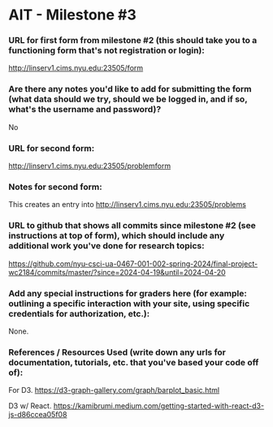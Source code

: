 # AIT - Milestone #3
<!-- [https://github.com/nyu-csci-ua-0467-001-002-spring-2024/final-project-wc2184](https://github.com/nyu-csci-ua-0467-001-002-spring-2024/final-project-wc2184) -->

### URL for first form from milestone #2 (this should take you to a functioning form that's not registration or login):
http://linserv1.cims.nyu.edu:23505/form

### Are there any notes you'd like to add for submitting the form (what data should we try, should we be logged in, and if so, what's the username and password)?
No

### URL for second form:
http://linserv1.cims.nyu.edu:23505/problemform

### Notes for second form:
This creates an entry into http://linserv1.cims.nyu.edu:23505/problems

### URL to github that shows all commits since milestone #2 (see instructions at top of form), which should include any additional work you've done for research topics:
[https://github.com/nyu-csci-ua-0467-001-002-spring-2024/final-project-wc2184/commits/master/?since=2024-04-19&until=2024-04-20
](https://github.com/nyu-csci-ua-0467-001-002-spring-2024/final-project-wc2184/compare/3897451...dd1151e)
### Add any special instructions for graders here (for example: outlining a specific interaction with your site, using specific credentials for authorization, etc.):
None.

### References / Resources Used (write down any urls for documentation, tutorials, etc. that you've based your code off of):
For D3. https://d3-graph-gallery.com/graph/barplot_basic.html

D3 w/ React. https://kamibrumi.medium.com/getting-started-with-react-d3-js-d86ccea05f08

<!--
# AIT - Milestone #2
[https://github.com/nyu-csci-ua-0467-001-002-spring-2024/final-project-wc2184](https://github.com/nyu-csci-ua-0467-001-002-spring-2024/final-project-wc2184)



AIT - Milestone #2

wc2184@nyu.edu 
 
### Net ID:
wc2184 

### First Name:
William

### Last Name:
Chan


### Link to final project repository:
[https://github.com/nyu-csci-ua-0467-001-002-spring-2024/final-project-wc2184](https://github.com/nyu-csci-ua-0467-001-002-spring-2024/final-project-wc2184)

### Does your application require login or are their special instructions for using the form? If so, add the login and username here or write up your step-by-step instructions below:
No

### URL for deployed site (should be something like linserv1.cims.nyu.edu:YOUR_PORT_NUMBER if you deployed on Courant's servers):
http://linserv1.cims.nyu.edu:23505

### URL for form (this should take you to a functioning form that's not registration or login):
http://linserv1.cims.nyu.edu:23505/form

### URL for page that shows results of submitting form (if applicable):
http://linserv1.cims.nyu.edu:23505/lifehacks

### URL to github that shows line of code where research topic(s) are used / implemented:
React:
https://github.com/nyu-csci-ua-0467-001-002-spring-2024/final-project-wc2184/blob/3897451b9f63f852aab91d07a487a977cf0c8274/my-react-app/src/index.js#L55

Chakra UI:
https://github.com/nyu-csci-ua-0467-001-002-spring-2024/final-project-wc2184/blob/3897451b9f63f852aab91d07a487a977cf0c8274/my-react-app/src/index.js#L58

### References: If applicable, links to annotated lines of code in github repository that were based off of tutorials / articles / sample projects:
React Router Docs: 
https://github.com/nyu-csci-ua-0467-001-002-spring-2024/final-project-wc2184/blob/3897451b9f63f852aab91d07a487a977cf0c8274/my-react-app/src/index.js#L24 
--->
